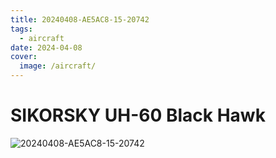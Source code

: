 ```yaml
---
title: 20240408-AE5AC8-15-20742
tags:
  - aircraft
date: 2024-04-08
cover:
  image: /aircraft/
---
```


# SIKORSKY UH-60 Black Hawk

![20240408-AE5AC8-15-20742](/aircraft/20240408-AE5AC8-15-20742.jpg)